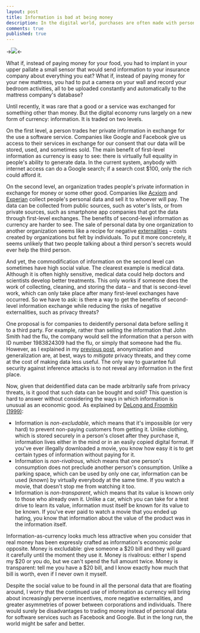 ```yaml
---
layout: post
title: Information is bad at being money
description: In the digital world, purchases are often made with personal data rather than with money. This might turn out to be kind of absurd.
comments: true
published: true
---
```


->![](../assets/img/info_bad_at_being_money/info_vs_money.png)<-

What if, instead of paying money for your food, you had to implant in your upper pallate a small sensor that would send information to your insurance company about everything you eat? What if, instead of paying money for your new mattress, you had to put a camera on your wall and record your bedroom activities, all to be uploaded constantly and automatically to the mattress company's database?
 
Until recently, it was rare that a good or a service was exchanged for something other than money. But the digital economy runs largely on a new form of currency: information. It is traded on two levels.
 
On the first level, a person trades her private information in exchange for the use a software service. Companies like Google and Facebook give us access to their services in exchange for our consent that our data will be stored, used, and sometimes sold. The main benefit of first-level information as currency is easy to see: there is virtually full equality in people's ability to generate data. In the current system, anybody with internet access can do a Google search; if a search cost \$100, only the rich could afford it.
 
On the second level, an organization trades people's private information in exchange for money or some other good. Companies like [Acxiom](https://en.wikipedia.org/wiki/Acxiom) and [Experian](https://en.wikipedia.org/wiki/Experian) collect people's personal data and sell it to whoever will pay. The data can be collected from public sources, such as voter's lists, or from private sources, such as smartphone app companies that got the data through first-level exchanges. The benefits of second-level information as currency are harder to see. The sale of personal data by one organization to another organization seems like a recipe for negative [externalities](https://en.wikipedia.org/wiki/Externality) – costs created by organizations but felt by individuals. To put it more concretely, it seems unlikely that two people talking about a third person's secrets would ever help the third person.
 
And yet, the commodification of information on the second level can sometimes have high social value. The clearest example is medical data. Although it is often highly sensitive, medical data could help doctors and scientists develop better treatments. This only works if someone does the work of collecting, cleaning, and storing the data – and that is second-level work, which can only take place after many first-level exchanges have occurred. So we have to ask: is there a way to get the benefits of second-level information exchange while reducing the risks of negative externalities, such as privacy threats?
 
One proposal is for companies to deidentify personal data before selling it to a third party. For example, rather than selling the information that John Smith had the flu, the company would sell the information that a person with ID number 1983824309 had the flu, or simply that someone had the flu. However, as I explained in my [previous post](https://laingdk.github.io/information-theory-and-tradeoffs-in-data-disclosure/), anonymization and generalization are, at best, ways to *mitigate* privacy threats, and they come at the cost of making data less useful. The only way to guarantee full security against inference attacks is to not reveal any information in the first place.
 
Now, given that deidentified data can be made arbitrarily safe from privacy threats, is it good that such data can be bought and sold? This question is hard to answer without considering the ways in which information is unusual as an economic good. As explained by [DeLong and Froomkin (1999)](http://personal.law.miami.edu/~froomkin/articles/spec.htm):
 
- Information is *non-excludable*, which means that it's impossible (or very hard) to prevent non-paying customers from getting it. Unlike clothing, which is stored securely in a person's closet after they purchase it, information lives either in the mind or in an easily copied digital format. If you've ever illegally downloaded a movie, you know how easy it is to get certain types of information without paying for it. 
- Information is *non-rivalrous*, which means that one person's consumption does not preclude another person's consumption. Unlike a parking space, which can be used by only one car, information can be used (known) by virtually everybody at the same time. If you watch a movie, that doesn't stop me from watching it too.
- Information is *non-transparent*, which means that its value is known only to those who already own it. Unlike a car, which you can take for a test drive to learn its value, information must itself be known for its value to be known. If you've ever paid to watch a movie that you ended up hating, you know that information about the value of the product was in the information itself.
 
Information-as-currency looks much less attractive when you consider that real money has been expressly crafted as information's economic polar opposite. Money is excludable: give someone a \$20 bill and they will guard it carefully until the moment they use it. Money is rivalrous: either I spend my \$20 or you do, but we can't spend the full amount twice. Money is transparent: tell me you have a \$20 bill, and I know exactly how much that bill is worth, even if I never own it myself.
 
Despite the social value to be found in all the personal data that are floating around, I worry that the continued use of information as currency will bring about increasingly perverse incentives, more negative externalities, and greater asymmetries of power between corporations and individuals. There would surely be disadvantages to trading money instead of personal data for software services such as Facebook and Google. But in the long run, the world might be safer and better.
